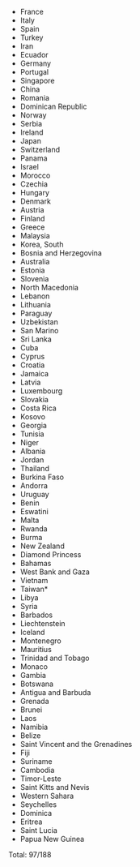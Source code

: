 * France
* Italy
* Spain
* Turkey
* Iran
* Ecuador
* Germany
* Portugal
* Singapore
* China
* Romania
* Dominican Republic
* Norway
* Serbia
* Ireland
* Japan
* Switzerland
* Panama
* Israel
* Morocco
* Czechia
* Hungary
* Denmark
* Austria
* Finland
* Greece
* Malaysia
* Korea, South
* Bosnia and Herzegovina
* Australia
* Estonia
* Slovenia
* North Macedonia
* Lebanon
* Lithuania
* Paraguay
* Uzbekistan
* San Marino
* Sri Lanka
* Cuba
* Cyprus
* Croatia
* Jamaica
* Latvia
* Luxembourg
* Slovakia
* Costa Rica
* Kosovo
* Georgia
* Tunisia
* Niger
* Albania
* Jordan
* Thailand
* Burkina Faso
* Andorra
* Uruguay
* Benin
* Eswatini
* Malta
* Rwanda
* Burma
* New Zealand
* Diamond Princess
* Bahamas
* West Bank and Gaza
* Vietnam
* Taiwan*
* Libya
* Syria
* Barbados
* Liechtenstein
* Iceland
* Montenegro
* Mauritius
* Trinidad and Tobago
* Monaco
* Gambia
* Botswana
* Antigua and Barbuda
* Grenada
* Brunei
* Laos
* Namibia
* Belize
* Saint Vincent and the Grenadines
* Fiji
* Suriname
* Cambodia
* Timor-Leste
* Saint Kitts and Nevis
* Western Sahara
* Seychelles
* Dominica
* Eritrea
* Saint Lucia
* Papua New Guinea

Total: 97/188